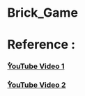 # Brick_Game
# Reference : 

### [ُYouTube Video 1](https://www.youtube.com/watch?v=K9qMm3JbOH0&feature=youtu.be)
### [ُYouTube Video 2](https://www.youtube.com/watch?v=NDh4B3gb8V4)
